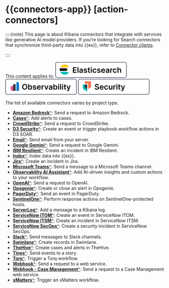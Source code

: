# {{connectors-app}} [action-connectors]

::::{note}
This page is about Kibana connectors that integrate with services like generative AI model providers. If you’re looking for Search connectors that synchronize third-party data into {{es}}, refer to [Connector clients](asciidocalypse://docs/elasticsearch/docs/reference/ingestion-tools/search-connectors/index.md).

::::


This content applies to: [![Elasticsearch](../../../images/serverless-es-badge.svg "")](../../../solutions/search.md) [![Observability](../../../images/serverless-obs-badge.svg "")](../../../solutions/observability.md) [![Security](../../../images/serverless-sec-badge.svg "")](../../../solutions/security/elastic-security-serverless.md)

The list of available connectors varies by project type.

* [**Amazon Bedrock**^](asciidocalypse://docs/kibana/docs/reference/connectors-kibana/bedrock-action-type.md): Send a request to Amazon Bedrock.
* [**Cases**^](asciidocalypse://docs/kibana/docs/reference/connectors-kibana/cases-action-type.md): Add alerts to cases.
* [**CrowdStrike**^](asciidocalypse://docs/kibana/docs/reference/connectors-kibana/crowdstrike-action-type.md): Send a request to CrowdStrike.
* [**D3 Security**^](asciidocalypse://docs/kibana/docs/reference/connectors-kibana/d3security-action-type.md): Create an event or trigger playbook workflow actions in D3 SOAR.
* [**Email**^](asciidocalypse://docs/kibana/docs/reference/connectors-kibana/email-action-type.md): Send email from your server.
* [**Google Gemini**^](asciidocalypse://docs/kibana/docs/reference/connectors-kibana/gemini-action-type.md): Send a request to Google Gemini.
* [**IBM Resilient**^](asciidocalypse://docs/kibana/docs/reference/connectors-kibana/resilient-action-type.md): Create an incident in IBM Resilient.
* [**Index**^](asciidocalypse://docs/kibana/docs/reference/connectors-kibana/index-action-type.md): Index data into {{es}}.
* [**Jira**^](asciidocalypse://docs/kibana/docs/reference/connectors-kibana/jira-action-type.md): Create an incident in Jira.
* [**Microsoft Teams**^](asciidocalypse://docs/kibana/docs/reference/connectors-kibana/teams-action-type.md): Send a message to a Microsoft Teams channel.
* [**Observability AI Assistant**^](asciidocalypse://docs/kibana/docs/reference/connectors-kibana/obs-ai-assistant-action-type.md): Add AI-driven insights and custom actions to your workflow.
* [**OpenAI**^](asciidocalypse://docs/kibana/docs/reference/connectors-kibana/openai-action-type.md): Send a request to OpenAI.
* [**Opsgenie**^](asciidocalypse://docs/kibana/docs/reference/connectors-kibana/opsgenie-action-type.md): Create or close an alert in Opsgenie.
* [**PagerDuty**^](asciidocalypse://docs/kibana/docs/reference/connectors-kibana/pagerduty-action-type.md): Send an event in PagerDuty.
* [**SentinelOne**^](asciidocalypse://docs/kibana/docs/reference/connectors-kibana/sentinelone-action-type.md): Perform response actions on SentinelOne-protected hosts.
* [**ServerLog**^](asciidocalypse://docs/kibana/docs/reference/connectors-kibana/server-log-action-type.md): Add a message to a Kibana log.
* [**ServiceNow ITOM**^](asciidocalypse://docs/kibana/docs/reference/connectors-kibana/servicenow-itom-action-type.md): Create an event in ServiceNow ITOM.
* [**ServiceNow ITSM**^](asciidocalypse://docs/kibana/docs/reference/connectors-kibana/servicenow-action-type.md): Create an incident in ServiceNow ITSM.
* [**ServiceNow SecOps**^](asciidocalypse://docs/kibana/docs/reference/connectors-kibana/servicenow-sir-action-type.md): Create a security incident in ServiceNow SecOps.
* [**Slack**^](asciidocalypse://docs/kibana/docs/reference/connectors-kibana/slack-action-type.md): Send messages to Slack channels.
* [**Swimlane**^](asciidocalypse://docs/kibana/docs/reference/connectors-kibana/swimlane-action-type.md): Create records in Swimlane.
* [**TheHive**^](asciidocalypse://docs/kibana/docs/reference/connectors-kibana/thehive-action-type.md): Create cases and alerts in TheHive.
* [**Tines**^](asciidocalypse://docs/kibana/docs/reference/connectors-kibana/tines-action-type.md): Send events to a story.
* [**Torq**^](asciidocalypse://docs/kibana/docs/reference/connectors-kibana/torq-action-type.md): Trigger a Torq workflow.
* [**Webhook**^](asciidocalypse://docs/kibana/docs/reference/connectors-kibana/webhook-action-type.md): Send a request to a web service.
* [**Webhook - Case Management**^](asciidocalypse://docs/kibana/docs/reference/connectors-kibana/cases-webhook-action-type.md): Send a request to a Case Management web service.
* [**xMatters**^](asciidocalypse://docs/kibana/docs/reference/connectors-kibana/xmatters-action-type.md): Trigger an xMatters workflow.

